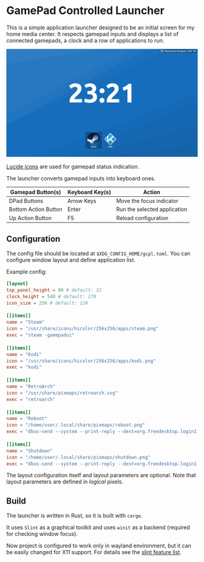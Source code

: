 # GamePad Controlled Launcher

This is a simple application launcher designed to be an initial screen for my home media center.
It respects gamepad inputs and displays a list of connected gamepads,
a clock and a row of applications to run.

![Screenshot](screenshot.png)

[Lucide icons](https://lucide.dev/) are used for gamepad status indication.

The launcher converts gamepad inputs into keyboard ones.

| Gamepad Button(s)    | Keyboard Key(s) | Action                       |
|----------------------|-----------------|------------------------------|
| DPad Buttons         | Arrow Keys      | Move the focus indicator     |
| Bottom Action Button | Enter           | Run the selected application |
| Up Action Button     | F5              | Reload configuration         |


## Configuration

The config file should be located at `$XDG_CONFIG_HOME/gcpl.toml`.
You can configure window layout and define application list. 

Example config:
```toml
[layout]
top_panel_height = 80 # default: 32
clock_height = 540 # default: 270
icon_size = 256 # default: 128

[[items]]
name = "Steam"
icon = "/usr/share/icons/hicolor/256x256/apps/steam.png"
exec = "steam -gamepadui"

[[items]]
name = "Kodi"
icon = "/usr/share/icons/hicolor/256x256/apps/kodi.png"
exec = "kodi"

[[items]]
name = "RetroArch"
icon = "/usr/share/pixmaps/retroarch.svg"
exec = "retroarch"

[[items]]
name = "Reboot"
icon = "/home/user/.local/share/pixmaps/reboot.png"
exec = "dbus-send --system --print-reply --dest=org.freedesktop.login1 /org/freedesktop/login1 org.freedesktop.login1.Manager.Reboot boolean:true"

[[items]]
name = "Shutdown"
icon = "/home/user/.local/share/pixmaps/shutdown.png"
exec = "dbus-send --system --print-reply --dest=org.freedesktop.login1 /org/freedesktop/login1 org.freedesktop.login1.Manager.PowerOff boolean:true"
```

The layout configuration itself and layout parameters are optional.
Note that layout parameters are defined in _logical_ pixels.

## Build

The launcher is written in Rust, so it is built with `cargo`.

It uses `Slint` as a graphical toolkit and uses `winit` as a backend
(required for checking window focus).

Now project is configured to work only in wayland environment,
but it can be easily changed for X11 support.
For details see the [slint feature list](https://docs.rs/slint/1.1.1/slint/#feature-flags).
